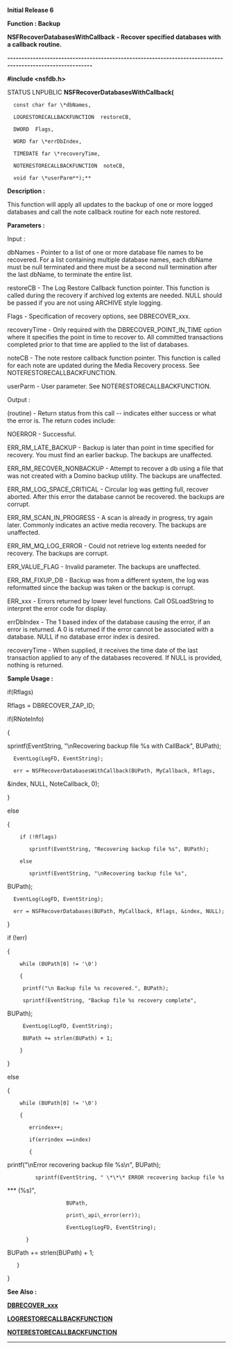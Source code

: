 




<!--
 /\* Font Definitions \*/
 @font-face
 {font-family:Courier;
 panose-1:2 7 4 9 2 2 5 2 4 4;}
@font-face
 {font-family:Helv;
 panose-1:2 11 6 4 2 2 2 3 2 4;}
@font-face
 {font-family:"Cambria Math";
 panose-1:2 4 5 3 5 4 6 3 2 4;}
 /\* Style Definitions \*/
 p.MsoNormal, li.MsoNormal, div.MsoNormal
 {margin-top:0cm;
 margin-right:0cm;
 margin-bottom:8.0pt;
 margin-left:0cm;
 line-height:107%;
 font-size:11.0pt;
 font-family:"Calibri",sans-serif;}
.MsoChpDefault
 {font-size:11.0pt;}
.MsoPapDefault
 {margin-bottom:8.0pt;
 line-height:107%;}
 /\* Page Definitions \*/
 @page WordSection1
 {size:612.0pt 792.0pt;
 margin:72.0pt 72.0pt 72.0pt 72.0pt;}
div.WordSection1
 {page:WordSection1;}
-->




**Initial Release 6**



**Function : Backup**



**NSFRecoverDatabasesWithCallback** **- Recover
specified databases with a callback routine.**


**----------------------------------------------------------------------------------------------------------**



**#include <nsfdb.h>**



STATUS
LNPUBLIC **NSFRecoverDatabasesWithCallback(**  

      const char far \*dbNames,  

      LOGRESTORECALLBACKFUNCTION  restoreCB,  

      DWORD  Flags,  

      WORD far \*errDbIndex,  

      TIMEDATE far \*recoveryTime,  

      NOTERESTORECALLBACKFUNCTION  noteCB,  

      void far \*userParm**);**



**Description :**



This
function will apply all updates to the backup of one or more logged databases
and call the note callback routine for each note restored.


 


**Parameters :**



Input :  

dbNames  -  Pointer to a list of one or more database file names to be
recovered.  For a list containing multiple database names, each dbName must be
null terminated and there must be a second null termination after the last
dbName, to terminate the entire list.  

  

restoreCB  -  The Log Restore Callback function pointer.  This function is
called during the recovery if archived log extents are needed.  NULL should be
passed if you are not using ARCHIVE style logging.  

  

Flags  -  Specification of recovery options, see DBRECOVER\_xxx.  

  

recoveryTime  -  Only required with the DBRECOVER\_POINT\_IN\_TIME option where it
specifies the point in time to recover to.  All committed transactions
completed prior to that time are applied to the list of databases.   

  

noteCB  -   The note restore callback function pointer.  This function is
called for each note are updated during the Media Recovery process.  See
NOTERESTORECALLBACKFUNCTION.  

  

userParm  -  User parameter.  See NOTERESTORECALLBACKFUNCTION.  

  




Output :  

(routine)  -  Return status from this call -- indicates either success or what
the error is. The return codes include:  

  

NOERROR - Successful.  

  

ERR\_RM\_LATE\_BACKUP - Backup is later than point in time specified for recovery.
You must find an earlier backup. The backups are unaffected.  

  

ERR\_RM\_RECOVER\_NONBACKUP - Attempt to recover a db using a file that was not
created with a Domino backup utility. The backups are unaffected.  

  

ERR\_RM\_LOG\_SPACE\_CRITICAL  - Circular log was getting full, recover aborted.
After this error the database cannot be recovered. the backups are corrupt.  

  

ERR\_RM\_SCAN\_IN\_PROGRESS  - A scan is already in progress, try again later.
Commonly indicates an active media recovery. The backups are unaffected.  

  

ERR\_RM\_MQ\_LOG\_ERROR - Could not retrieve log extents needed for recovery. The
backups are corrupt.  

  

ERR\_VALUE\_FLAG - Invalid parameter. The backups are unaffected.  

  

ERR\_RM\_FIXUP\_DB - Backup was from a different system, the log was reformatted
since the backup was taken or the backup is corrupt.  

  

ERR\_xxx - Errors returned by lower level functions.  Call OSLoadString to
interpret the error code for display.  

  

  

errDbIndex  -  The 1 based index of the database causing the error, if an error
is returned.  A 0 is returned if the error cannot be associated with a database. 
NULL if no database error index is desired.  

  

recoveryTime  -  When supplied, it receives the time date of the last
transaction applied to any of the databases recovered.  If NULL is provided,
nothing is returned.  

  




 **Sample Usage :**



  
if(Rflags)  

   Rflags = DBRECOVER\_ZAP\_ID;


 


  
if(RNoteInfo)  

   {


     
sprintf(EventString, "\nRecovering backup file %s with CallBack",
BUPath);  

      EventLog(LogFD, EventString);  

      err = NSFRecoverDatabasesWithCallback(BUPath, MyCallback, Rflags,
&index, NULL, NoteCallback, 0);  

   }  

   else  

   {  

        if (!Rflags)  

           sprintf(EventString, "Recovering backup file %s", BUPath);  

        else  

           sprintf(EventString, "\nRecovering backup file %s",
BUPath);  

      EventLog(LogFD, EventString);  

      err = NSFRecoverDatabases(BUPath, MyCallback, Rflags, &index, NULL);  

   }


 


   if
(!err)  

   {  

        while (BUPath[0] != '\0')  

        {  

         printf("\n Backup file %s recovered.", BUPath);  

         sprintf(EventString, "Backup file %s recovery complete",
BUPath);  

         EventLog(LogFD, EventString);  

         BUPath += strlen(BUPath) + 1;  

        }  

   }  

   else  

   {  

        while (BUPath[0] != '\0')  

        {  

           errindex++;  

           if(errindex ==index)  

           {


            
printf("\nError recovering backup file %s\n", BUPath);  

             sprintf(EventString, " \*\*\* ERROR recovering backup file %s
\*\*\* (%s)",  

                       BUPath,  

                       print\_api\_error(err));  

                       EventLog(LogFD, EventString);  

          }


         
BUPath += strlen(BUPath) + 1;  

       }  

   }


 **See Also :**


**[DBRECOVER\_xxx](notes:///8525872100478C66/61FD4E9848264AD28525620B006BA8BD/84DB8E7861AD34328525667800653496)**


**[LOGRESTORECALLBACKFUNCTION](LOGRESTORECALLBACKFUNCTION.md)**


**[NOTERESTORECALLBACKFUNCTION](NOTERESTORECALLBACKFUNCTION.md)**



----------------------------------------------------------------------------------------------------------


 





